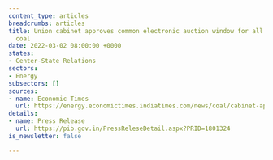 ```yaml
---
content_type: articles
breadcrumbs: articles
title: Union cabinet approves common electronic auction window for all non-linkage
  coal
date: 2022-03-02 08:00:00 +0000
states:
- Center-State Relations
sectors:
- Energy
subsectors: []
sources:
- name: Economic Times
  url: https://energy.economictimes.indiatimes.com/news/coal/cabinet-approves-offering-of-coal-via-common-e-auction-window/89861952
details:
- name: Press Release
  url: https://pib.gov.in/PressReleseDetail.aspx?PRID=1801324
is_newsletter: false

---
```

